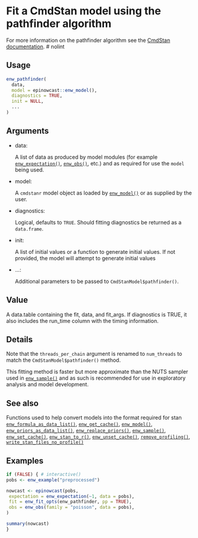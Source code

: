 # Fit a CmdStan model using the pathfinder algorithm

For more information on the pathfinder algorithm see the [CmdStan
documentation](https://mc-stan.org/cmdstanr/reference/model-method-pathfinder.html).
\# nolint

## Usage

``` r
enw_pathfinder(
  data,
  model = epinowcast::enw_model(),
  diagnostics = TRUE,
  init = NULL,
  ...
)
```

## Arguments

- data:

  A list of data as produced by model modules (for example
  [`enw_expectation()`](https://package.epinowcast.org/dev/reference/enw_expectation.md),
  [`enw_obs()`](https://package.epinowcast.org/dev/reference/enw_obs.md),
  etc.) and as required for use the `model` being used.

- model:

  A `cmdstanr` model object as loaded by
  [`enw_model()`](https://package.epinowcast.org/dev/reference/enw_model.md)
  or as supplied by the user.

- diagnostics:

  Logical, defaults to `TRUE`. Should fitting diagnostics be returned as
  a `data.frame`.

- init:

  A list of initial values or a function to generate initial values. If
  not provided, the model will attempt to generate initial values

- ...:

  Additional parameters to be passed to `CmdStanModel$pathfinder()`.

## Value

A data.table containing the fit, data, and fit_args. If diagnostics is
TRUE, it also includes the run_time column with the timing information.

## Details

Note that the `threads_per_chain` argument is renamed to `num_threads`
to match the `CmdStanModel$pathfinder()` method.

This fitting method is faster but more approximate than the NUTS sampler
used in
[`enw_sample()`](https://package.epinowcast.org/dev/reference/enw_sample.md)
and as such is recommended for use in exploratory analysis and model
development.

## See also

Functions used to help convert models into the format required for stan
[`enw_formula_as_data_list()`](https://package.epinowcast.org/dev/reference/enw_formula_as_data_list.md),
[`enw_get_cache()`](https://package.epinowcast.org/dev/reference/enw_get_cache.md),
[`enw_model()`](https://package.epinowcast.org/dev/reference/enw_model.md),
[`enw_priors_as_data_list()`](https://package.epinowcast.org/dev/reference/enw_priors_as_data_list.md),
[`enw_replace_priors()`](https://package.epinowcast.org/dev/reference/enw_replace_priors.md),
[`enw_sample()`](https://package.epinowcast.org/dev/reference/enw_sample.md),
[`enw_set_cache()`](https://package.epinowcast.org/dev/reference/enw_set_cache.md),
[`enw_stan_to_r()`](https://package.epinowcast.org/dev/reference/enw_stan_to_r.md),
[`enw_unset_cache()`](https://package.epinowcast.org/dev/reference/enw_unset_cache.md),
[`remove_profiling()`](https://package.epinowcast.org/dev/reference/remove_profiling.md),
[`write_stan_files_no_profile()`](https://package.epinowcast.org/dev/reference/write_stan_files_no_profile.md)

## Examples

``` r
if (FALSE) { # interactive()
pobs <- enw_example("preprocessed")

nowcast <- epinowcast(pobs,
 expectation = enw_expectation(~1, data = pobs),
 fit = enw_fit_opts(enw_pathfinder, pp = TRUE),
 obs = enw_obs(family = "poisson", data = pobs),
)

summary(nowcast)
}
```
